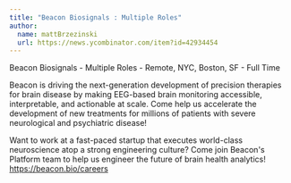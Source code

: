 ```yaml
---
title: "Beacon Biosignals : Multiple Roles"
author:
  name: mattBrzezinski
  url: https://news.ycombinator.com/item?id=42934454
---
```

Beacon Biosignals - Multiple Roles - Remote, NYC, Boston, SF - Full Time

Beacon is driving the next-generation development of precision therapies for brain disease by making EEG-based brain monitoring accessible, interpretable, and actionable at scale. Come help us accelerate the development of new treatments for millions of patients with severe neurological and psychiatric disease!

Want to work at a fast-paced startup that executes world-class neuroscience atop a strong engineering culture? Come join Beacon&#x27;s Platform team to help us engineer the future of brain health analytics! <a href="https:&#x2F;&#x2F;beacon.bio&#x2F;careers" rel="nofollow">https:&#x2F;&#x2F;beacon.bio&#x2F;careers</a>
<JobApplication />

